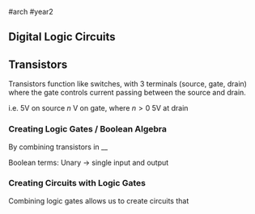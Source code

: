 #arch #year2 


## Digital Logic Circuits

## Transistors

Transistors function like switches, with 3 terminals (source, gate, drain) where the gate controls current passing between the source and drain.

i.e.
5V on source
$n$ V on gate, where $n>0$
5V at drain

### Creating Logic Gates / Boolean Algebra

By combining transistors in __

Boolean terms:
Unary $\to$ single input and output

### Creating Circuits with Logic Gates

Combining logic gates allows us to create circuits that 